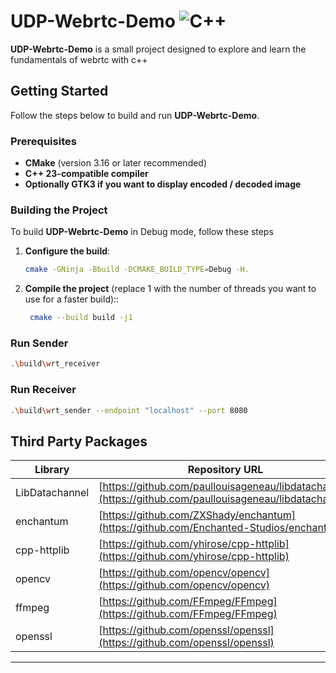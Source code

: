 # UDP-Webrtc-Demo ![C++](https://img.shields.io/badge/c++-%2300599C.svg?style=for-the-badge&logo=c%2B%2B&logoColor=white)

**UDP-Webrtc-Demo** is a small project designed to explore and learn the fundamentals of webrtc with c++

## Getting Started

Follow the steps below to build and run **UDP-Webrtc-Demo**.

### Prerequisites

- **CMake** (version 3.16 or later recommended)
- **C++ 23-compatible compiler**
- **Optionally GTK3 if you want to display encoded / decoded image**

### Building the Project

To build **UDP-Webrtc-Demo** in Debug mode, follow these steps

1. **Configure the build**:
   ```bash
   cmake -GNinja -Bbuild -DCMAKE_BUILD_TYPE=Debug -H.
   ```
2. **Compile the project** (replace 1 with the number of threads you want to use for a faster build)::
   ```bash
    cmake --build build -j1
   ```

### Run Sender

```bash
.\build\wrt_receiver
```

### Run Receiver

```bash
.\build\wrt_sender --endpoint "localhost" --port 8080
```

## Third Party Packages

| Library         | Repository URL                                                                 |
|-----------------|---------------------------------------------------------------------------------|
| LibDatachannel  | [https://github.com/paullouisageneau/libdatachannel](https://github.com/paullouisageneau/libdatachannel) |
| enchantum       | [https://github.com/ZXShady/enchantum](https://github.com/Enchanted-Studios/enchantum) |
| cpp-httplib     | [https://github.com/yhirose/cpp-httplib](https://github.com/yhirose/cpp-httplib) |
| opencv          | [https://github.com/opencv/opencv](https://github.com/opencv/opencv)           |
| ffmpeg          | [https://github.com/FFmpeg/FFmpeg](https://github.com/FFmpeg/FFmpeg)           |
| openssl         | [https://github.com/openssl/openssl](https://github.com/openssl/openssl)
---